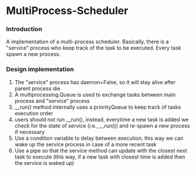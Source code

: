 # MultiProcess-Scheduler

### Introduction

A implementation of a multi-process scheduler. Basically, there is a "service"
process who keep track of the task to be executed. Every task spawn a new
process.

### Design implementation

1. The "service" process  has daemon=False, so it will stay alive after parent
process die
1. A multiprocessing.Queue is used to exchange tasks between main process and
"service" process
1. __run() method internally uses a priorityQueue to keep track of tasks
execution order
1. users should not run __run(), instead, everytime a new task is added we
check for the state of service (i.e., __run()) and re-spawn a new process if
necessary
1. Use a condition variable to delay between execution, this way we can
wake up the service process in case of a more recent task
1. Use a pipe so that the service method can update with the closest
next task to execute (this way, if a new task with closest time is added
then the service is waked up)
